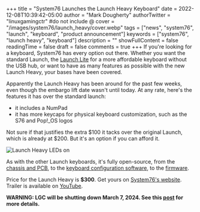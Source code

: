 +++
title = "System76 Launches the Launch Heavy Keyboard"
date = 2022-12-08T10:39:42-05:00
author = "Mark Dougherty"
authorTwitter = "linuxgamingctr" #do not include @
cover = "/images/system76/launch_heavy/cover.webp"
tags = ["news", "system76", "launch", "keyboard", "product announcement"]
keywords = ["system76", "launch heavy", "keyboard"]
description = ""
showFullContent = false
readingTime = false
draft = false
comments = true
+++
If you're looking for a keyboard, System76 has every option out there. Whether you want the standard Launch, the [Launch Lite](https://linuxgamingcentral.com/posts/launch-lite-by-system76-review/) for a more affordable keyboard without the USB hub, or want to have as many features as possible with the new Launch Heavy, your bases have been covered.

Apparently the Launch Heavy has been around for the past few weeks, even though the embargo lift date wasn't until today. At any rate, here's the features it has over the standard launch:
- it includes a NumPad
- it has more keycaps for physical keyboard customization, such as the S76 and Pop!_OS logos

Not sure if that justifies the extra $100 it tacks over the original Launch, which is already at $200. But it's an option if you can afford it.

![Launch Heavy LEDs on](/images/system76/launch_heavy/leds.webp)

As with the other Launch keyboards, it's fully open-source, from the [chassis and PCB](https://github.com/system76/launch), to the [keyboard configuration software](https://github.com/pop-os/keyboard-configurator), to the [firmware](https://qmk.fm/).

Price for the Launch Heavy is **$300**. Get yours on [System76's website](https://system76.com/accessories/launch). Trailer is available on [YouTube](https://www.youtube.com/watch?v=bMbrhwDfvp8).

**WARNING: LGC will be shutting down March 7, 2024. See this [post](https://linuxgamingcentral.com/posts/the-end-of-lgc/) for more details.**
